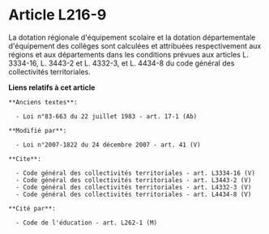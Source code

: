 # Article L216-9

La dotation régionale d'équipement scolaire et la dotation départementale d'équipement des collèges sont calculées et
attribuées respectivement aux régions et aux départements dans les conditions prévues aux articles L. 3334-16, 
L. 3443-2 et L. 4332-3, et L. 4434-8 du code général des collectivités territoriales.

**Liens relatifs à cet article**

	**Anciens textes**:

	  - Loi n°83-663 du 22 juillet 1983 - art. 17-1 (Ab)

	**Modifié par**:

	  - Loi n°2007-1822 du 24 décembre 2007 - art. 41 (V)

	**Cite**:

	  - Code général des collectivités territoriales - art. L3334-16 (V)
	  - Code général des collectivités territoriales - art. L3443-2 (V)
	  - Code général des collectivités territoriales - art. L4332-3 (V)
	  - Code général des collectivités territoriales - art. L4434-8 (V)

	**Cité par**:

	  - Code de l'éducation - art. L262-1 (M)
